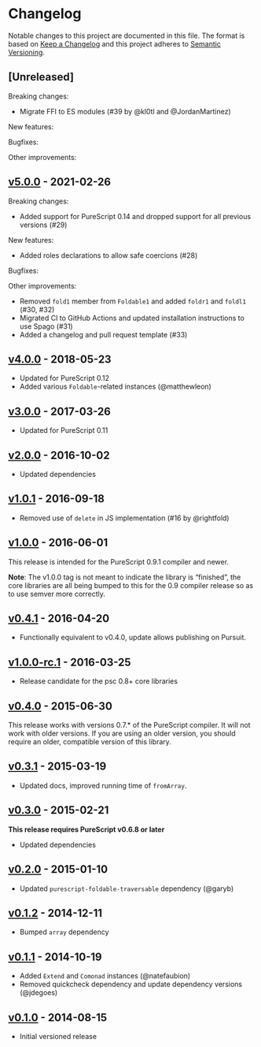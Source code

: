 # Changelog

Notable changes to this project are documented in this file. The format is based on [Keep a Changelog](https://keepachangelog.com/en/1.0.0/) and this project adheres to [Semantic Versioning](https://semver.org/spec/v2.0.0.html).

## [Unreleased]

Breaking changes:
- Migrate FFI to ES modules (#39 by @kl0tl and @JordanMartinez)

New features:

Bugfixes:

Other improvements:

## [v5.0.0](https://github.com/purescript/purescript-lazy/releases/tag/v5.0.0) - 2021-02-26

Breaking changes:
- Added support for PureScript 0.14 and dropped support for all previous versions (#29)

New features:
- Added roles declarations to allow safe coercions (#28)

Bugfixes:

Other improvements:
- Removed `fold1` member from `Foldable1` and added `foldr1` and `foldl1` (#30, #32)
- Migrated CI to GitHub Actions and updated installation instructions to use Spago (#31)
- Added a changelog and pull request template (#33)

## [v4.0.0](https://github.com/purescript/purescript-lazy/releases/tag/v4.0.0) - 2018-05-23

- Updated for PureScript 0.12
- Added various `Foldable`-related instances (@matthewleon)

## [v3.0.0](https://github.com/purescript/purescript-lazy/releases/tag/v3.0.0) - 2017-03-26

- Updated for PureScript 0.11

## [v2.0.0](https://github.com/purescript/purescript-lazy/releases/tag/v2.0.0) - 2016-10-02

- Updated dependencies

## [v1.0.1](https://github.com/purescript/purescript-lazy/releases/tag/v1.0.1) - 2016-09-18

- Removed use of `delete` in JS implementation (#16 by @rightfold)

## [v1.0.0](https://github.com/purescript/purescript-lazy/releases/tag/v1.0.0) - 2016-06-01

This release is intended for the PureScript 0.9.1 compiler and newer.

**Note**: The v1.0.0 tag is not meant to indicate the library is “finished”, the core libraries are all being bumped to this for the 0.9 compiler release so as to use semver more correctly.

## [v0.4.1](https://github.com/purescript/purescript-lazy/releases/tag/v0.4.1) - 2016-04-20

- Functionally equivalent to v0.4.0, update allows publishing on Pursuit.

## [v1.0.0-rc.1](https://github.com/purescript/purescript-lazy/releases/tag/v1.0.0-rc.1) - 2016-03-25

- Release candidate for the psc 0.8+ core libraries

## [v0.4.0](https://github.com/purescript/purescript-lazy/releases/tag/v0.4.0) - 2015-06-30

This release works with versions 0.7.\* of the PureScript compiler. It will not work with older versions. If you are using an older version, you should require an older, compatible version of this library.

## [v0.3.1](https://github.com/purescript/purescript-lazy/releases/tag/v0.3.1) - 2015-03-19

- Updated docs, improved running time of `fromArray`.

## [v0.3.0](https://github.com/purescript/purescript-lazy/releases/tag/v0.3.0) - 2015-02-21

**This release requires PureScript v0.6.8 or later**

- Updated dependencies

## [v0.2.0](https://github.com/purescript/purescript-lazy/releases/tag/v0.2.0) - 2015-01-10

- Updated `purescript-foldable-traversable` dependency (@garyb)

## [v0.1.2](https://github.com/purescript/purescript-lazy/releases/tag/v0.1.2) - 2014-12-11

- Bumped `array` dependency

## [v0.1.1](https://github.com/purescript/purescript-lazy/releases/tag/v0.1.1) - 2014-10-19

- Added `Extend` and `Comonad` instances (@natefaubion)
- Removed quickcheck dependency and update dependency versions (@jdegoes)

## [v0.1.0](https://github.com/purescript/purescript-lazy/releases/tag/v0.1.0) - 2014-08-15

- Initial versioned release
